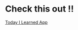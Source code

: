 # Check this out !!
<a href="https://today-i-learned-tamil.netlify.app/" target="_blank">
    <p>Today I Learned App</p>
</a>
